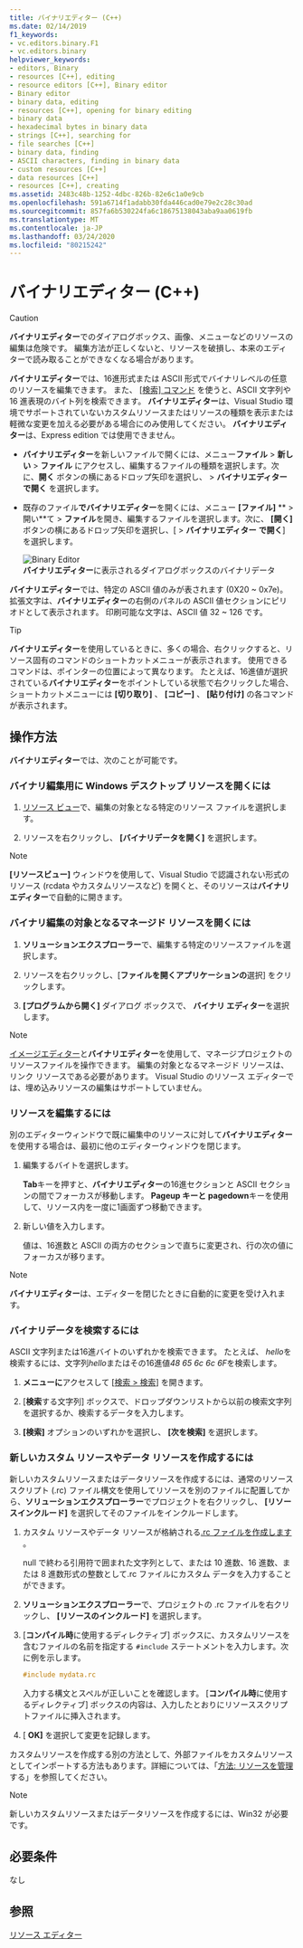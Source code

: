 ```yaml
---
title: バイナリエディター (C++)
ms.date: 02/14/2019
f1_keywords:
- vc.editors.binary.F1
- vc.editors.binary
helpviewer_keywords:
- editors, Binary
- resources [C++], editing
- resource editors [C++], Binary editor
- Binary editor
- binary data, editing
- resources [C++], opening for binary editing
- binary data
- hexadecimal bytes in binary data
- strings [C++], searching for
- file searches [C++]
- binary data, finding
- ASCII characters, finding in binary data
- custom resources [C++]
- data resources [C++]
- resources [C++], creating
ms.assetid: 2483c48b-1252-4dbc-826b-82e6c1a0e9cb
ms.openlocfilehash: 591a6714f1adabb30fda446cad0e79e2c28c30ad
ms.sourcegitcommit: 857fa6b530224fa6c18675138043aba9aa0619fb
ms.translationtype: MT
ms.contentlocale: ja-JP
ms.lasthandoff: 03/24/2020
ms.locfileid: "80215242"
---
```

# <a name="binary-editor-c"></a>バイナリエディター (C++)

> [!CAUTION]
> **バイナリエディター**でのダイアログボックス、画像、メニューなどのリソースの編集は危険です。 編集方法が正しくないと、リソースを破損し、本来のエディターで読み取ることができなくなる場合があります。

**バイナリエディター**では、16進形式または ASCII 形式でバイナリレベルの任意のリソースを編集できます。 また、 [[検索] コマンド](/visualstudio/ide/reference/find-command) を使うと、ASCII 文字列や 16 進表現のバイト列を検索できます。 **バイナリエディター**は、Visual Studio 環境でサポートされていないカスタムリソースまたはリソースの種類を表示または軽微な変更を加える必要がある場合にのみ使用してください。 **バイナリエディター**は、Express edition では使用できません。

- **バイナリエディター**を新しいファイルで開くには、メニュー**ファイル** > **新しい** > **ファイル** にアクセスし、編集するファイルの種類を選択します。次に、**開く** ボタンの横にあるドロップ矢印を選択し、 > **バイナリエディター** **で開く** を選択します。

- 既存のファイル**でバイナリエディター**を開くには、メニュー **[ファイル]** ** > 開い**て > **ファイル**を開き、編集するファイルを選択します。次に、 **[開く]** ボタンの横にあるドロップ矢印を選択し、[ > **バイナリエディター** **で開く**] を選択します。

   ![Binary Editor](../mfc/media/vcbinaryeditor2.gif "vcBinaryEditor2")<br/>
   **バイナリエディター**に表示されるダイアログボックスのバイナリデータ

**バイナリエディター**では、特定の ASCII 値のみが表されます (0X20 ~ 0x7e)。 拡張文字は、**バイナリエディター**の右側のパネルの ASCII 値セクションにピリオドとして表示されます。 印刷可能な文字は、ASCII 値 32 ~ 126 です。

> [!TIP]
> **バイナリエディター**を使用しているときに、多くの場合、右クリックすると、リソース固有のコマンドのショートカットメニューが表示されます。 使用できるコマンドは、ポインターの位置によって異なります。 たとえば、16進値が選択されている**バイナリエディター**をポイントしている状態で右クリックした場合、ショートカットメニューには **[切り取り]** 、 **[コピー]** 、 **[貼り付け]** の各コマンドが表示されます。

## <a name="how-to"></a>操作方法

**バイナリエディター**では、次のことが可能です。

### <a name="to-open-a-windows-desktop-resource-for-binary-editing"></a>バイナリ編集用に Windows デスクトップ リソースを開くには

1. [リソース ビュー](how-to-create-a-resource-script-file.md#create-resources)で、編集の対象となる特定のリソース ファイルを選択します。

1. リソースを右クリックし、 **[バイナリデータを開く]** を選択します。

> [!NOTE]
> **[リソースビュー]** ウィンドウを使用して、Visual Studio で認識されない形式のリソース (rcdata やカスタムリソースなど) を開くと、そのリソースは**バイナリエディター**で自動的に開きます。

### <a name="to-open-a-managed-resource-for-binary-editing"></a>バイナリ編集の対象となるマネージド リソースを開くには

1. **ソリューションエクスプローラー**で、編集する特定のリソースファイルを選択します。

1. リソースを右クリックし、[**ファイルを開くアプリケーションの**選択] をクリックします。

1. **[プログラムから開く]** ダイアログ ボックスで、 **バイナリ エディター**を選択します。

> [!NOTE]
> [イメージエディター](../windows/image-editor-for-icons.md)と**バイナリエディター**を使用して、マネージプロジェクトのリソースファイルを操作できます。 編集の対象となるマネージド リソースは、リンク リソースである必要があります。 Visual Studio のリソース エディターでは、埋め込みリソースの編集はサポートしていません。

### <a name="to-edit-a-resource"></a>リソースを編集するには

別のエディターウィンドウで既に編集中のリソースに対して**バイナリエディター**を使用する場合は、最初に他のエディターウィンドウを閉じます。

1. 編集するバイトを選択します。

   **Tab**キーを押すと、**バイナリエディター**の16進セクションと ASCII セクションの間でフォーカスが移動します。 **Pageup キーと** **pagedown**キーを使用して、リソース内を一度に1画面ずつ移動できます。

1. 新しい値を入力します。

   値は、16進数と ASCII の両方のセクションで直ちに変更され、行の次の値にフォーカスが移ります。

> [!NOTE]
> **バイナリエディター**は、エディターを閉じたときに自動的に変更を受け入れます。

### <a name="to-find-binary-data"></a>バイナリデータを検索するには

ASCII 文字列または16進バイトのいずれかを検索できます。 たとえば、 *hello*を検索するには、文字列*hello*またはその16進値*48 65 6c 6c 6F*を検索します。

1. **メニューに**アクセスして [[検索 > 検索](/visualstudio/ide/reference/find-command)] を開きます。

1. [**検索**する文字列] ボックスで、ドロップダウンリストから以前の検索文字列を選択するか、検索するデータを入力します。

1. **[検索]** オプションのいずれかを選択し、 **[次を検索]** を選択します。

### <a name="to-create-a-new-custom-or-data-resource"></a>新しいカスタム リソースやデータ リソースを作成するには

新しいカスタムリソースまたはデータリソースを作成するには、通常のリソーススクリプト (.rc) ファイル構文を使用してリソースを別のファイルに配置してから、**ソリューションエクスプローラー**でプロジェクトを右クリックし、 **[リソースインクルード]** を選択してそのファイルをインクルードします。

1. カスタム リソースやデータ リソースが格納される[.rc ファイルを作成します](../windows/how-to-create-a-resource-script-file.md) 。

   null で終わる引用符で囲まれた文字列として、または 10 進数、16 進数、または 8 進数形式の整数として.rc ファイルにカスタム データを入力することができます。

1. **ソリューションエクスプローラー**で、プロジェクトの .rc ファイルを右クリックし、 **[リソースのインクルード]** を選択します。

1. [**コンパイル時**に使用するディレクティブ] ボックスに、カスタムリソースを含むファイルの名前を指定する `#include` ステートメントを入力します。次に例を示します。

    ```cpp
    #include mydata.rc
    ```

   入力する構文とスペルが正しいことを確認します。 [**コンパイル時**に使用するディレクティブ] ボックスの内容は、入力したとおりにリソーススクリプトファイルに挿入されます。

1. [ **OK]** を選択して変更を記録します。

カスタムリソースを作成する別の方法として、外部ファイルをカスタムリソースとしてインポートする方法もあります。詳細については、「[方法: リソースを管理](../windows/how-to-import-and-export-resources.md)する」を参照してください。

> [!NOTE]
> 新しいカスタムリソースまたはデータリソースを作成するには、Win32 が必要です。

## <a name="requirements"></a>必要条件

なし

## <a name="see-also"></a>参照

[リソース エディター](../windows/resource-editors.md)
